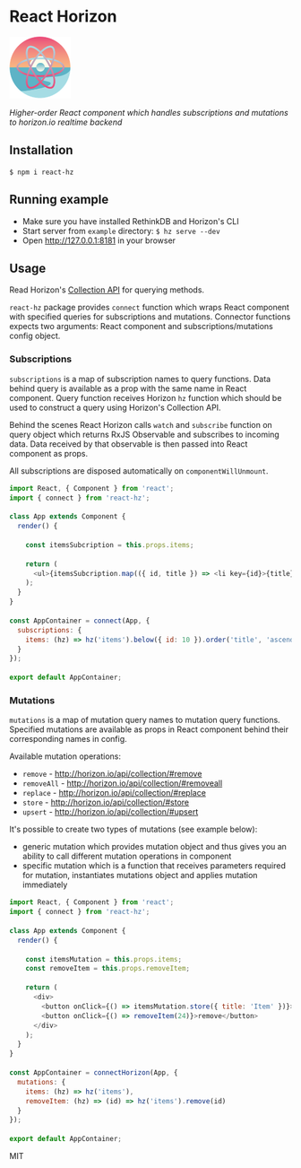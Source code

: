 # React Horizon

<img src="logo.png" width="110" height="110" alt="logo" />

*Higher-order React component which handles subscriptions and mutations to horizon.io realtime backend*

## Installation
```
$ npm i react-hz
```

## Running example
- Make sure you have installed RethinkDB and Horizon's CLI
- Start server from `example` directory: `$ hz serve --dev`
- Open http://127.0.0.1:8181 in your browser

## Usage

Read Horizon's [Collection API](http://horizon.io/api/collection/) for querying methods.

`react-hz` package provides `connect` function which wraps React component with specified queries for subscriptions and mutations. Connector functions expects two arguments: React component and subscriptions/mutations config object.

### Subscriptions

`subscriptions` is a map of subscription names to query functions. Data behind query is available as a prop with the same name in React component. Query function receives Horizon `hz` function which should be used to construct a query using Horizon's Collection API.

Behind the scenes React Horizon calls `watch` and `subscribe` function on query object which returns RxJS Observable and subscribes to incoming data. Data received by that observable is then passed into React component as props.

All subscriptions are disposed automatically on `componentWillUnmount`.

```js
import React, { Component } from 'react';
import { connect } from 'react-hz';

class App extends Component {
  render() {

    const itemsSubcription = this.props.items;

    return (
      <ul>{itemsSubcription.map(({ id, title }) => <li key={id}>{title}</li>)}</ul>
    );
  }
}

const AppContainer = connect(App, {
  subscriptions: {
    items: (hz) => hz('items').below({ id: 10 }).order('title', 'ascending')
  }
});

export default AppContainer;
```

### Mutations

`mutations` is a map of mutation query names to mutation query functions. Specified mutations are available as props in React component behind their corresponding names in config.

Available mutation operations:
- `remove` - http://horizon.io/api/collection/#remove
- `removeAll` - http://horizon.io/api/collection/#removeall
- `replace` - http://horizon.io/api/collection/#replace
- `store` - http://horizon.io/api/collection/#store
- `upsert` - http://horizon.io/api/collection/#upsert

It's possible to create two types of mutations (see example below):
- generic mutation which provides mutation object and thus gives you an ability to call different mutation operations in component
- specific mutation which is a function that receives parameters required for mutation, instantiates mutations object and applies mutation immediately

```js
import React, { Component } from 'react';
import { connect } from 'react-hz';

class App extends Component {
  render() {

    const itemsMutation = this.props.items;
    const removeItem = this.props.removeItem;

    return (
      <div>
        <button onClick={() => itemsMutation.store({ title: 'Item' })}>add</button>
        <button onClick={() => removeItem(24)}>remove</button>
      </div>
    );
  }
}

const AppContainer = connectHorizon(App, {
  mutations: {
    items: (hz) => hz('items'),
    removeItem: (hz) => (id) => hz('items').remove(id)
  }
});

export default AppContainer;

```

MIT
